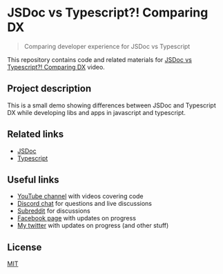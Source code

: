 # JSDoc vs Typescript?! Comparing DX

> Comparing developer experience for JSDoc vs Typescript

This repository contains code and related materials for [JSDoc vs Typescript?! Comparing DX](https://youtu.be/pWIFRloBT68) video.

## Project description

This is a small demo showing differences between JSDoc and Typescript DX while developing libs and apps in javascript and typescript.

## Related links

- [JSDoc](https://jsdoc.app/)
- [Typescript](https://www.typescriptlang.org/)

## Useful links

- [YouTube channel](https://www.youtube.com/c/TimErmilov) with videos covering code
- [Discord chat](https://discord.gg/hnKCXqQ) for questions and live discussions
- [Subreddit](https://www.reddit.com/r/BuildingWithJS/) for discussions
- [Facebook page](https://www.facebook.com/buildingproductswithjs/) with updates on progress
- [My twitter](https://twitter.com/yamalight) with updates on progress (and other stuff)

## License

[MIT](https://opensource.org/licenses/mit-license)

